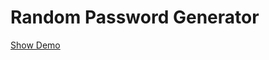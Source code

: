 # Random Password Generator

<a href="https://medoo-dev.github.io/random-password-generator/" target="_blank">Show Demo</a>
